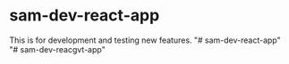 # sam-dev-react-app
This is for development and testing new features.
"# sam-dev-react-app" 
"# sam-dev-reacgvt-app" 
